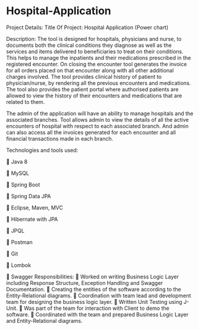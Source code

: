 # Hospital-Application
Project Details:
Title Of Project: Hospital Application (Power chart)

Description:
The tool is designed for hospitals, physicians and nurse, to documents both the clinical conditions 
they diagnose as well as the services and items delivered to beneficiaries to treat on their conditions. 
This helps to manage the inpatients and their medications prescribed in the registered encounter. On 
closing the encounter tool generates the invoice for all orders placed on that encounter along with all 
other additional charges involved. The tool provides clinical history of patient to physician/nurse, by 
rendering all the previous encounters and medications. The tool also provides the patient portal 
where authorised patients are allowed to view the history of their encounters and medications that 
are related to them.

The admin of the application will have an ability to manage hospitals and the associated branches. 
Tool allows admin to view the details of all the active encounters of hospital with respect to each 
associated branch. And admin can also access all the invoices generated for each encounter and all 
financial transactions made in each branch.

Technologies and tools used:

📎 Java 8

📎 MySQL

📎 Spring Boot

📎 Spring Data JPA

📎 Eclipse, Maven, MVC

📎 Hibernate with JPA

📎 JPQL

📎 Postman

📎 Git

📎 Lombok

📎 Swagger
Responsibilities:
 Worked on writing Business Logic Layer including Response Structure, Exception
Handling and Swagger Documentation.
 Creating the entities of the software according to the Entity-Relational diagrams.
 Coordination with team lead and development team for designing the business logic layer.
 Written Unit Testing using J-Unit.
 Was part of the team for interaction with Client to demo the software.
 Coordinated with the team and prepared Business Logic Layer and Entity-Relational
diagrams.
